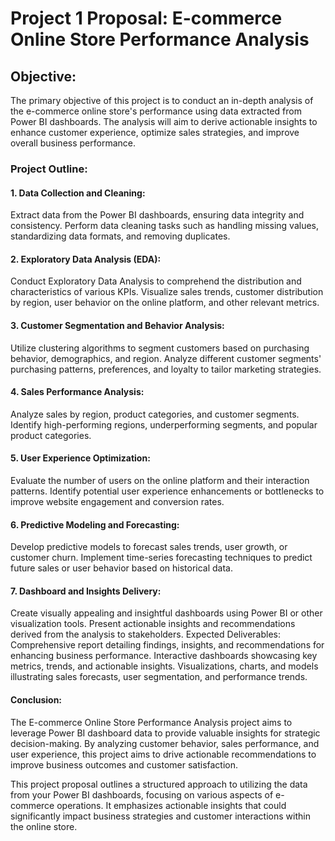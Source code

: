 

# Project 1 Proposal: E-commerce Online Store Performance Analysis

## Objective:
The primary objective of this project is to conduct an in-depth analysis of the e-commerce online store's performance using data extracted from Power BI dashboards. The analysis will aim to derive actionable insights to enhance customer experience, optimize sales strategies, and improve overall business performance.

### Project Outline:
#### 1. Data Collection and Cleaning:
Extract data from the Power BI dashboards, ensuring data integrity and consistency.
Perform data cleaning tasks such as handling missing values, standardizing data formats, and removing duplicates.
#### 2. Exploratory Data Analysis (EDA):
Conduct Exploratory Data Analysis to comprehend the distribution and characteristics of various KPIs.
Visualize sales trends, customer distribution by region, user behavior on the online platform, and other relevant metrics.
#### 3. Customer Segmentation and Behavior Analysis:
Utilize clustering algorithms to segment customers based on purchasing behavior, demographics, and region.
Analyze different customer segments' purchasing patterns, preferences, and loyalty to tailor marketing strategies.
#### 4. Sales Performance Analysis:
Analyze sales by region, product categories, and customer segments.
Identify high-performing regions, underperforming segments, and popular product categories.
#### 5. User Experience Optimization:
Evaluate the number of users on the online platform and their interaction patterns.
Identify potential user experience enhancements or bottlenecks to improve website engagement and conversion rates.
#### 6. Predictive Modeling and Forecasting:
Develop predictive models to forecast sales trends, user growth, or customer churn.
Implement time-series forecasting techniques to predict future sales or user behavior based on historical data.
#### 7. Dashboard and Insights Delivery:
Create visually appealing and insightful dashboards using Power BI or other visualization tools.
Present actionable insights and recommendations derived from the analysis to stakeholders.
Expected Deliverables:
Comprehensive report detailing findings, insights, and recommendations for enhancing business performance.
Interactive dashboards showcasing key metrics, trends, and actionable insights.
Visualizations, charts, and models illustrating sales forecasts, user segmentation, and performance trends.
#### Conclusion:
The E-commerce Online Store Performance Analysis project aims to leverage Power BI dashboard data to provide valuable insights for strategic decision-making. By analyzing customer behavior, sales performance, and user experience, this project aims to drive actionable recommendations to improve business outcomes and customer satisfaction.

This project proposal outlines a structured approach to utilizing the data from your Power BI dashboards, focusing on various aspects of e-commerce operations. It emphasizes actionable insights that could significantly impact business strategies and customer interactions within the online store.
